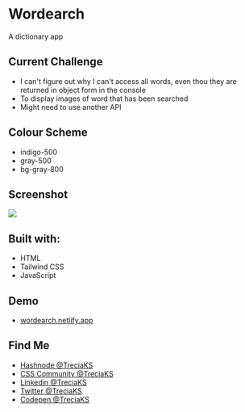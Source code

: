 # Wordearch
A dictionary app 

<h2>Current Challenge</h2>
<ul>
  <li>I can't figure out why I can't access all words, even thou they are returned in object form in the console</li>
  <li>To display images of word that has been searched</li>
  <li>Might need to use another API</li>
</ul>

<h2>Colour Scheme</h2>
<ul>
  <li>indigo-500</li>
  <li>gray-500</li>
  <li>bg-gray-800</li>
</ul>

<h2>Screenshot</h2>
<img src="https://user-images.githubusercontent.com/82657928/156142442-8f02570e-b81f-4fda-8a6c-d30ac00f875d.png">

<h2>Built with:</h2>
<ul>
  <li>HTML</li>
  <li>Tailwind CSS</li>
  <li>JavaScript</li>
</ul>

<h2>Demo</h2>
<ul>
  <li><a href="https://wordearch.netlify.app">wordearch.netlify.app</a></li>
</ul>

<h2>Find Me</h2>
<ul>
  <li><a href="https://hashnode.com/@TreciaKS">Hashnode @TreciaKS</a></li>
  <li><a href="https://discord.com/invite/PNpKMbZeqN">CSS Community @TreciaKS</a></li>
  <li><a href="https://www.linkedin.com/in/treciaks">Linkedin @TreciaKS</a></li>
  <li><a href="https://twitter.com/TreciaKS">Twitter @TreciaKS</a></li>
  <li><a href="https://codepen.io/treciaks">Codepen @TreciaKS</a></li>
</ul>
